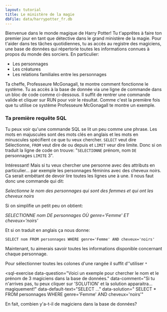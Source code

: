 ```yaml
---
layout: tutorial
title: Le ministère de la magie
dbFile: data/harrypotter_fr.db
---
```


Bienvenue dans le monde magique de Harry Potter! Tu t'apprêtes à faire ton premier jour en tant que détective dans le grand ministère de la magie. Pour t'aider dans tes tâches quotidiennes, tu as accès au registre des magiciens, une base de données qui répertorie toutes les informations connues à propos du monde des sorciers. En particulier:

* Les personnages 
* Les créatures
* Les relations familiales entre les personnages

Ta cheffe, Professeure McGonagall, te montre comment fonctionne le système. Tu as accès à la base de donnée via une ligne de commande dans un bloc de code comme ci-dessous. Il suffit de rentrer une commande valide et cliquer sur RUN pour voir le résultat. Comme c'est la première fois que tu utilise ce système Professeure McGonagall te montre un exemple.

<sql-exercise
  data-question="Voici un exemple pour chercher le nom et le prénom de 3 magiciens dans la base de données."
  data-comment="Essaies de modifier le nombre de personnages qui sont cherchés à 5"
  data-default-text="SELECT nom
FROM personnages
LIMIT 3"></sql-exercise>


<div class="sideNote">
<h3>Ta première requête SQL</h3>
<p>Tu peux voir qu'une commande SQL se lit un peu comme une phrase. Les mots en majuscules sont des mots clés en anglais et les mots en minuscules spécifient ce que tu veux chercher. <code>SELECT</code> veut dire Sélectionne, <code>FROM</code> veut dire de ou depuis et <code>LIMIT</code> veur dire limite. Donc si on traduit la ligne de code on trouve: "<code>SELECTIONNE</code> prénom, nom <code>DE</code> personnages <code>LIMITE</code> 3".</p>
</div> 

Intéressant! Mais si tu veux chercher une personne avec des attributs en particulier... par exemple les personnages féminins avec des cheveux noirs. Ca serait embêtant de devoir lire toutes les lignes une à une. Il nous faut donc une commande qui dit: 

_Selectionne le nom des personnages qui sont des femmes et qui ont les cheveux noirs_
 
Si on simplifie un petit peu on obtient:

_SELECTIONNE nom DE personnages OÙ genre='Femme' ET cheveux='noirs'_

Et si on traduit en anglais ça nous donne:

```SELECT nom FROM personnages WHERE genre='Femme' AND cheveux='noirs' ```

Maintenant, tu aimerais savoir toutes les informations disponible concernant chaque personnage.
<div class ="sideNote">
<p>Pour sélectionner toutes les colones d'une rangée il suffit d''utiliser <code>*</code> </p>
</div>

<sql-exercise
  data-question="Voici un exemple pour chercher le nom et le prénom de 3 magiciens dans la base de données."
  data-comment="Si tu n'arrives pas, tu peux cliquer sur 'SOLUTION' et la solution apparaitra... magiquement!"
  data-default-text="SELECT ..."
  data-solution="
  SELECT *
  FROM personnages
  WHERE genre='Femme' AND cheveux='noirs'"
  ></sql-exercise>


En fait, combien y'a-t-il de magiciens dans la base de données? 